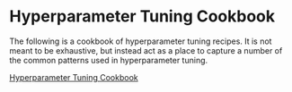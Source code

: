 # Hyperparameter Tuning Cookbook

The following is a cookbook of hyperparameter tuning recipes. It is not meant to be exhaustive, but instead act as a place to capture a number of the common patterns used in hyperparameter tuning.

[Hyperparameter Tuning Cookbook](https://sequential-parameter-optimization.github.io/Hyperparameter-Tuning-Cookbook/)
